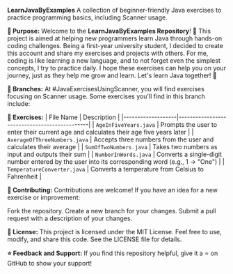 **LearnJavaByExamples**
A collection of beginner-friendly Java exercises to practice programming basics, including Scanner usage.

**📝 Purpose:**
Welcome to the **LearnJavaByExamples Repository**! 🎉 This project is aimed at helping new programmers learn Java through hands-on coding challenges. Being a first-year university student, I decided to create this account and share my exercises and projects with others. For me, coding is like learning a new language, and to not forget even the simplest concepts, I try to practice daily. I hope these exercises can help you on your journey, just as they help me grow and learn. Let's learn Java together! 🚀

**🌿 Branches:**
At #JavaExercisesUsingScanner, you will find exercises focusing on Scanner usage. Some exercises you'll find in this branch include:

**📂 Exercises:** 
| File Name         | Description                                  |
|-------------------|----------------------------------------------|
| `AgeInFiveYears.java`  | Prompts the user to enter their current age and calculates their age five years later        |
| `AverageOfThreeNumbers.java`  | Accepts three numbers from the user and calculates their average          |
| `SumOfTwoNumbers.java`  | Takes two numbers as input and outputs their sum           |
| `NumberInWords.java`  | Converts a single-digit number entered by the user into its corresponding word (e.g., 1 -> "One") |
| `TemperatureConverter.java`  | Converts a temperature from Celsius to Fahrenheit              |

**🤝 Contributing:**
Contributions are welcome! If you have an idea for a new exercise or improvement:

Fork the repository.
Create a new branch for your changes.
Submit a pull request with a description of your changes.

**📜 License:**
This project is licensed under the MIT License. Feel free to use, modify, and share this code. See the LICENSE file for details.

**⭐ Feedback and Support:**
If you find this repository helpful, give it a ⭐ on GitHub to show your support!
